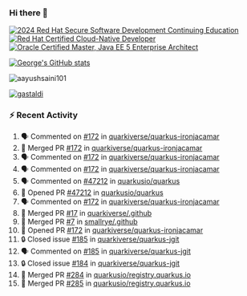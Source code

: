 ### Hi there 👋

<!--START_SECTION:badges-->
[![2024 Red Hat Secure Software Development Continuing Education](https://images.credly.com/size/110x110/images/36a76b78-c5bf-45cf-ac2c-48c3825260c7/blob)](http://www.credly.com/badges/c86e9a17-d2c3-4554-b890-7d0521710eb6 "2024 Red Hat Secure Software Development Continuing Education")
[![Red Hat Certified Cloud-Native Developer](https://images.credly.com/size/110x110/images/12ef4e4e-3d8d-4caf-9ab1-858c5bcb9619/image.png)](http://www.credly.com/badges/b6402e31-0894-48e6-b488-e2e551dcc809 "Red Hat Certified Cloud-Native Developer")
[![Oracle Certified Master, Java EE 5 Enterprise Architect](https://images.credly.com/size/110x110/images/1fa3549c-674c-4779-b3d6-d7d64eac2c23/Oracle-Certification-badge_OC-Master.png)](http://www.credly.com/badges/2565574e-b81d-410e-ab7d-24666ddcbe00 "Oracle Certified Master, Java EE 5 Enterprise Architect")
<!--END_SECTION:badges-->

[![George's GitHub stats](https://github-readme-stats.vercel.app/api?username=gastaldi&show=reviews,prs_merged&hide=contribs,prs&theme=transparent&show_icons=true)](https://github.com/anuraghazra/github-readme-stats)

<p align="left"> <img src="https://komarev.com/ghpvc/?username=gastaldi&label=Profile%20views&color=0e75b6&style=for-the-badge" alt="aayushsaini101" /> </p>

<p align="left"> <a href="https://github.com/ryo-ma/github-profile-trophy"><img src="https://github-profile-trophy.vercel.app/?username=gastaldi" alt="gastaldi" /></a> </p>

### :zap: Recent Activity

<!--START_SECTION:activity-->
1. 🗣 Commented on [#172](https://github.com/quarkiverse/quarkus-ironjacamar/pull/172#issuecomment-2783636292) in [quarkiverse/quarkus-ironjacamar](https://github.com/quarkiverse/quarkus-ironjacamar)
2. 🎉 Merged PR [#172](https://github.com/quarkiverse/quarkus-ironjacamar/pull/172) in [quarkiverse/quarkus-ironjacamar](https://github.com/quarkiverse/quarkus-ironjacamar)
3. 🗣 Commented on [#172](https://github.com/quarkiverse/quarkus-ironjacamar/pull/172#issuecomment-2783478751) in [quarkiverse/quarkus-ironjacamar](https://github.com/quarkiverse/quarkus-ironjacamar)
4. 🗣 Commented on [#172](https://github.com/quarkiverse/quarkus-ironjacamar/pull/172#issuecomment-2783445544) in [quarkiverse/quarkus-ironjacamar](https://github.com/quarkiverse/quarkus-ironjacamar)
5. 🗣 Commented on [#47212](https://github.com/quarkusio/quarkus/pull/47212#issuecomment-2783439517) in [quarkusio/quarkus](https://github.com/quarkusio/quarkus)
6. 💪 Opened PR [#47212](https://github.com/quarkusio/quarkus/pull/47212) in [quarkusio/quarkus](https://github.com/quarkusio/quarkus)
7. 🗣 Commented on [#172](https://github.com/quarkiverse/quarkus-ironjacamar/pull/172#issuecomment-2783237702) in [quarkiverse/quarkus-ironjacamar](https://github.com/quarkiverse/quarkus-ironjacamar)
8. 🎉 Merged PR [#17](https://github.com/quarkiverse/.github/pull/17) in [quarkiverse/.github](https://github.com/quarkiverse/.github)
9. 🎉 Merged PR [#7](https://github.com/smallrye/.github/pull/7) in [smallrye/.github](https://github.com/smallrye/.github)
10. 💪 Opened PR [#172](https://github.com/quarkiverse/quarkus-ironjacamar/pull/172) in [quarkiverse/quarkus-ironjacamar](https://github.com/quarkiverse/quarkus-ironjacamar)
11. 🔒 Closed issue [#185](https://github.com/quarkiverse/quarkus-jgit/issues/185) in [quarkiverse/quarkus-jgit](https://github.com/quarkiverse/quarkus-jgit)
12. 🗣 Commented on [#185](https://github.com/quarkiverse/quarkus-jgit/issues/185#issuecomment-2781088297) in [quarkiverse/quarkus-jgit](https://github.com/quarkiverse/quarkus-jgit)
13. 🔒 Closed issue [#184](https://github.com/quarkiverse/quarkus-jgit/issues/184) in [quarkiverse/quarkus-jgit](https://github.com/quarkiverse/quarkus-jgit)
14. 🎉 Merged PR [#284](https://github.com/quarkusio/registry.quarkus.io/pull/284) in [quarkusio/registry.quarkus.io](https://github.com/quarkusio/registry.quarkus.io)
15. 🎉 Merged PR [#285](https://github.com/quarkusio/registry.quarkus.io/pull/285) in [quarkusio/registry.quarkus.io](https://github.com/quarkusio/registry.quarkus.io)
<!--END_SECTION:activity-->
